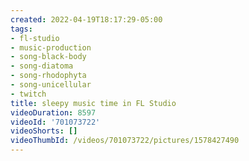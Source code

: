 ```yaml
---
created: 2022-04-19T18:17:29-05:00
tags:
- fl-studio
- music-production
- song-black-body
- song-diatoma
- song-rhodophyta
- song-unicellular
- twitch
title: sleepy music time in FL Studio
videoDuration: 8597
videoId: '701073722'
videoShorts: []
videoThumbId: /videos/701073722/pictures/1578427490
---
```

